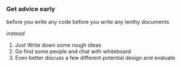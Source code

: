 ### Get advice early 
before you write any code 
before you write any lenthy documents 

*instead*
1. Just Write down some rough ideas 
2. Go find some people and chat with whiteboard 
3. Even better discuss a few different potential design and evaluate 

